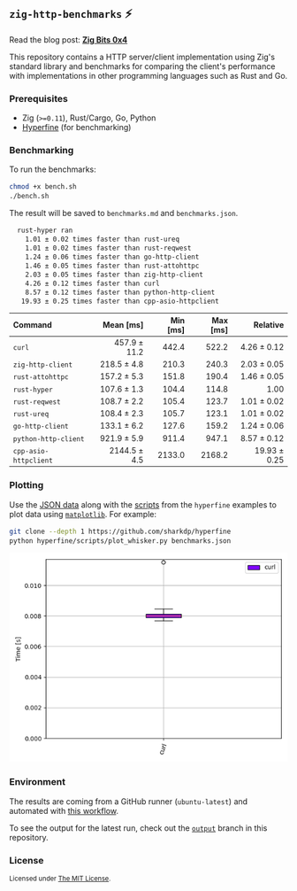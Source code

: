 ## `zig-http-benchmarks` ⚡

Read the blog post: [**Zig Bits 0x4**](https://blog.orhun.dev/zig-bits-04/)

This repository contains a HTTP server/client implementation using Zig's standard library and benchmarks for comparing the client's performance with implementations in other programming languages such as Rust and Go.

### Prerequisites

- Zig (`>=0.11`), Rust/Cargo, Go, Python
- [Hyperfine](https://github.com/sharkdp/hyperfine) (for benchmarking)

### Benchmarking

To run the benchmarks:

```sh
chmod +x bench.sh
./bench.sh
```

The result will be saved to `benchmarks.md` and `benchmarks.json`.

```
  rust-hyper ran
    1.01 ± 0.02 times faster than rust-ureq
    1.01 ± 0.02 times faster than rust-reqwest
    1.24 ± 0.06 times faster than go-http-client
    1.46 ± 0.05 times faster than rust-attohttpc
    2.03 ± 0.05 times faster than zig-http-client
    4.26 ± 0.12 times faster than curl
    8.57 ± 0.12 times faster than python-http-client
   19.93 ± 0.25 times faster than cpp-asio-httpclient
```

| Command               |    Mean [ms] | Min [ms] | Max [ms] |     Relative |
| :-------------------- | -----------: | -------: | -------: | -----------: |
| `curl`                | 457.9 ± 11.2 |    442.4 |    522.2 |  4.26 ± 0.12 |
| `zig-http-client`     |  218.5 ± 4.8 |    210.3 |    240.3 |  2.03 ± 0.05 |
| `rust-attohttpc`      |  157.2 ± 5.3 |    151.8 |    190.4 |  1.46 ± 0.05 |
| `rust-hyper`          |  107.6 ± 1.3 |    104.4 |    114.8 |         1.00 |
| `rust-reqwest`        |  108.7 ± 2.2 |    105.4 |    123.7 |  1.01 ± 0.02 |
| `rust-ureq`           |  108.4 ± 2.3 |    105.7 |    123.1 |  1.01 ± 0.02 |
| `go-http-client`      |  133.1 ± 6.2 |    127.6 |    159.2 |  1.24 ± 0.06 |
| `python-http-client`  |  921.9 ± 5.9 |    911.4 |    947.1 |  8.57 ± 0.12 |
| `cpp-asio-httpclient` | 2144.5 ± 4.5 |   2133.0 |   2168.2 | 19.93 ± 0.25 |

### Plotting

Use the [JSON data](https://github.com/sharkdp/hyperfine#json) along with the [scripts](https://github.com/sharkdp/hyperfine/tree/master/scripts) from the `hyperfine` examples to plot data using [`matplotlib`](https://matplotlib.org/). For example:

```sh
git clone --depth 1 https://github.com/sharkdp/hyperfine
python hyperfine/scripts/plot_whisker.py benchmarks.json
```

![plot_whisker](https://raw.githubusercontent.com/orhun/zig-http-benchmarks/output/benchmarks.png)

### Environment

The results are coming from a GitHub runner (`ubuntu-latest`) and automated with [this workflow](https://github.com/orhun/zig-http-benchmarks/blob/master/.github/workflows/benchmark.yml).

To see the output for the latest run, check out the [`output`](https://github.com/orhun/zig-http-benchmarks/tree/output) branch in this repository.

### License

<sup>
Licensed under <a href="LICENSE">The MIT License</a>.
</sup>
